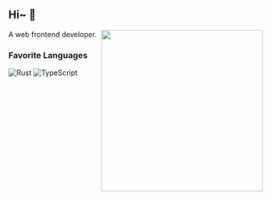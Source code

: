 ## Hi~ 👋

<img src="https://github.com/tonitrnel/tonitrnel/assets/29162393/d6cb7391-55c8-4785-898e-bf9ea98fb6a0" align="right" style="height:320px" />

A web frontend developer.

### Favorite Languages

![Rust](https://img.shields.io/badge/-rust-ec6323?style=flat-square&logo=rust)
![TypeScript](https://img.shields.io/badge/-typescript-black?style=flat-square&logo=typescript)
